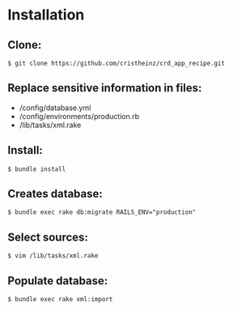 # Installation

## Clone:
    $ git clone https://github.com/cristheinz/crd_app_recipe.git

## Replace sensitive information in files:
* /config/database.yml
* /config/environments/production.rb
* /lib/tasks/xml.rake

## Install:
    $ bundle install

## Creates database:
    $ bundle exec rake db:migrate RAILS_ENV="production"

## Select sources:
    $ vim /lib/tasks/xml.rake

## Populate database:
    $ bundle exec rake xml:import

